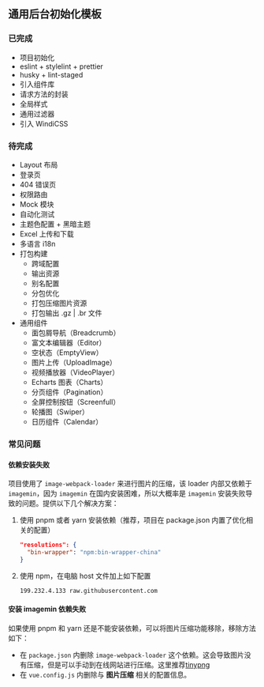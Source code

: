 ## 通用后台初始化模板

### 已完成

- 项目初始化
- eslint + stylelint + prettier
- husky + lint-staged
- 引入组件库
- 请求方法的封装
- 全局样式
- 通用过滤器
- 引入 WindiCSS

### 待完成

- Layout 布局
- 登录页
- 404 错误页
- 权限路由
- Mock 模块
- 自动化测试
- 主题色配置 + 黑暗主题
- Excel 上传和下载
- 多语言 i18n
- 打包构建
  - 跨域配置
  - 输出资源
  - 别名配置
  - 分包优化
  - 打包压缩图片资源
  - 打包输出 .gz | .br 文件
- 通用组件
  - 面包屑导航（Breadcrumb）
  - 富文本编辑器（Editor）
  - 空状态（EmptyView）
  - 图片上传（UploadImage）
  - 视频播放器（VideoPlayer）
  - Echarts 图表（Charts）
  - 分页组件（Pagination）
  - 全屏控制按钮（Screenfull）
  - 轮播图（Swiper）
  - 日历组件（Calendar）

### 常见问题

#### 依赖安装失败

项目使用了 `image-webpack-loader` 来进行图片的压缩，该 loader 内部又依赖于 `imagemin`，因为 `imagemin` 在国内安装困难，所以大概率是 `imagemin` 安装失败导致的问题。提供以下几个解决方案：

1. 使用 pnpm 或者 yarn 安装依赖（推荐，项目在 package.json 内置了优化相关的配置）

   ```json
   "resolutions": {
     "bin-wrapper": "npm:bin-wrapper-china"
   }
   ```

2. 使用 npm，在电脑 host 文件加上如下配置

   ```
   199.232.4.133 raw.githubusercontent.com
   ```

#### 安装 imagemin 依赖失败

如果使用 pnpm 和 yarn 还是不能安装依赖，可以将图片压缩功能移除，移除方法如下：

- 在 `package.json` 内删除 `image-webpack-loader` 这个依赖。这会导致图片没有压缩，但是可以手动到在线网站进行压缩。这里推荐[tinypng](https://tinypng.com/)
- 在 `vue.config.js` 内删除与 **图片压缩** 相关的配置信息。
